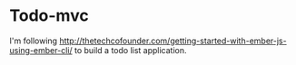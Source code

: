 # Todo-mvc

I'm following http://thetechcofounder.com/getting-started-with-ember-js-using-ember-cli/ to build a todo list application.
